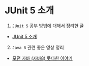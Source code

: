 # JUnit 5 소개

1. `JUnit 5` 공부 방법에 대해서 정리한 글
  - [JUnit 5 소개](http://javacan.tistory.com/463)
2. `Java 8` 관련 좋은 영상 정리
  - [모던 자바 (자바8) 못다한 이야기](https://github.com/Kevin-Lee/modern-java-untold)
